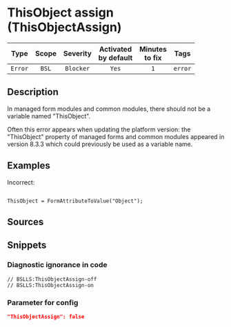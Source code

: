 # ThisObject assign (ThisObjectAssign)

|  Type   | Scope | Severity  | Activated<br>by default | Minutes<br>to fix |  Tags   |
|:-------:|:-----:|:---------:|:-----------------------------:|:-----------------------:|:-------:|
| `Error` | `BSL` | `Blocker` |             `Yes`             |           `1`           | `error` |

<!-- Блоки выше заполняются автоматически, не трогать -->
## Description
In managed form modules and common modules, there should not be a variable named "ThisObject".

Often this error appears when updating the platform version: the "ThisObject" property of managed forms and common modules appeared in version 8.3.3 which could previously be used as a variable name.

## Examples

Incorrect:
```bsl

ThisObject = FormAttributeToValue("Object");

```

## Sources

## Snippets

<!-- Блоки ниже заполняются автоматически, не трогать -->
### Diagnostic ignorance in code

```bsl
// BSLLS:ThisObjectAssign-off
// BSLLS:ThisObjectAssign-on
```

### Parameter for config

```json
"ThisObjectAssign": false
```

